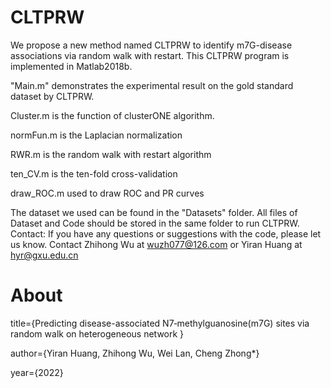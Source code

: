 # CLTPRW

We propose a new method named CLTPRW to identify m7G-disease associations via random walk with restart. 
This CLTPRW program is implemented in Matlab2018b.

"Main.m" demonstrates the experimental result on the gold standard dataset by CLTPRW.

Cluster.m is the function of clusterONE algorithm.

normFun.m is the Laplacian normalization

RWR.m is the random walk with restart algorithm

ten_CV.m is the ten-fold cross-validation

draw_ROC.m used to draw ROC and PR curves

The dataset we used can be found in the "Datasets" folder.
All files of Dataset and Code should be stored in the same folder to run CLTPRW.
Contact: 
If you have any questions or suggestions with the code, please let us know. 
Contact Zhihong Wu at wuzh077@126.com or Yiran Huang at hyr@gxu.edu.cn

# About

title={Predicting disease-associated N7‑methylguanosine(m7G) sites via random walk on heterogeneous network }

author={Yiran Huang, Zhihong Wu, Wei Lan, Cheng Zhong*}

year={2022}
